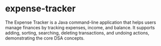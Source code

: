 # expense-tracker
The Expense Tracker is a Java command-line application that helps users manage finances by tracking expenses, income, and balance. It supports adding, sorting, searching, deleting transactions, and undoing actions, demonstrating the core DSA  concepts.
